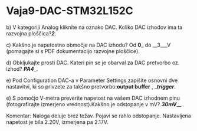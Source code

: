 # Vaja9-DAC-STM32L152C

b)   V kategoriji Analog kliknite na oznako DAC. Koliko DAC izhodov ima ta razvojna ploščica?_____2_____.

c)   Kakšno je napetostno območje na DAC izhodu? Od __0___ do __3___V (pomagajte si s PDF dokumentacijo razvojne ploščice).

d)   Obkljukajte prosti DAC. Kateri pin se je obarval za DAC pretvorbo oz. izhod? ___PA4____.

e)   Pod Configuration DAC-a v Parameter Settings zapišite osnovni dve nastavitvi, ki so privzete za takšno pretvorbo:____output buffer____ ,     ____trigger___.

e)   S pomočjo V-metra preverite napetost na vašem DAC izhodnem pinu (fotografirajte izmerjeno vrednost).Kakšno je odstopanje v mV? _________30mV___________.

Komentar: Naloga deluje brez težav. Pojavi se rahlo odstopanje. Nastavljena napetost je bila 2.20V, izmerjena pa 2.17V.
